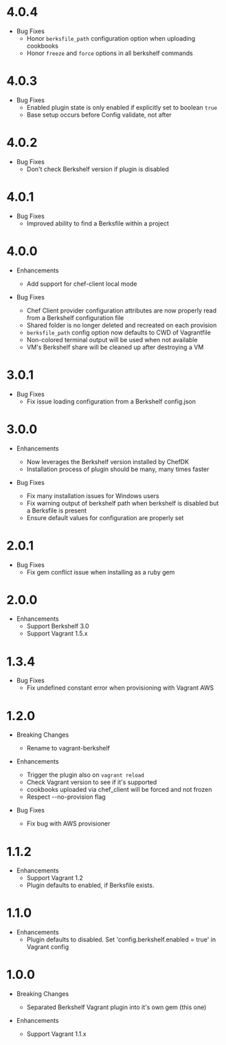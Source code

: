 # 4.0.4

* Bug Fixes
  * Honor `berksfile_path` configuration option when uploading cookbooks
  * Honor `freeze` and `force` options in all berkshelf commands

# 4.0.3

* Bug Fixes
  * Enabled plugin state is only enabled if explicitly set to boolean `true`
  * Base setup occurs before Config validate, not after

# 4.0.2

* Bug Fixes
  * Don't check Berkshelf version if plugin is disabled

# 4.0.1

* Bug Fixes
  * Improved ability to find a Berksfile within a project

# 4.0.0

* Enhancements
  * Add support for chef-client local mode

* Bug Fixes
  * Chef Client provider configuration attributes are now properly read from a Berkshelf configuration file
  * Shared folder is no longer deleted and recreated on each provision
  * `berksfile_path` config option now defaults to CWD of Vagrantfile
  * Non-colored terminal output will be used when not available
  * VM's Berkshelf share will be cleaned up after destroying a VM

# 3.0.1

* Bug Fixes
  * Fix issue loading configuration from a Berkshelf config.json

# 3.0.0

* Enhancements
  * Now leverages the Berkshelf version installed by ChefDK
  * Installation process of plugin should be many, many times faster

* Bug Fixes
  * Fix many installation issues for Windows users
  * Fix warning output of berkshelf path when berkshelf is disabled but a Berksfile is present
  * Ensure default values for configuration are properly set

# 2.0.1

* Bug Fixes
  * Fix gem conflict issue when installing as a ruby gem

# 2.0.0

* Enhancements
  * Support Berkshelf 3.0
  * Support Vagrant 1.5.x

# 1.3.4

* Bug Fixes
  * Fix undefined constant error when provisioning with Vagrant AWS

# 1.2.0

* Breaking Changes
  * Rename to vagrant-berkshelf

* Enhancements
  * Trigger the plugin also on `vagrant reload`
  * Check Vagrant version to see if it's supported
  * cookbooks uploaded via chef_client will be forced and not frozen
  * Respect --no-provision flag

* Bug Fixes
  * Fix bug with AWS provisioner

# 1.1.2

* Enhancements
  * Support Vagrant 1.2
  * Plugin defaults to enabled, if Berksfile exists.

# 1.1.0

* Enhancements
  * Plugin defaults to disabled. Set 'config.berkshelf.enabled = true' in Vagrant config

# 1.0.0

* Breaking Changes
  * Separated Berkshelf Vagrant plugin into it's own gem (this one)

* Enhancements
  * Support Vagrant 1.1.x
